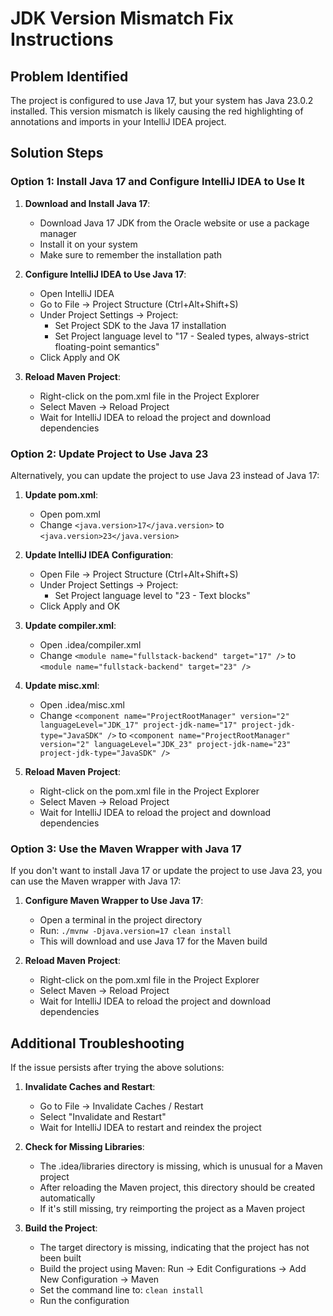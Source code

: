 # JDK Version Mismatch Fix Instructions

## Problem Identified
The project is configured to use Java 17, but your system has Java 23.0.2 installed. This version mismatch is likely causing the red highlighting of annotations and imports in your IntelliJ IDEA project.

## Solution Steps

### Option 1: Install Java 17 and Configure IntelliJ IDEA to Use It

1. **Download and Install Java 17**:
   - Download Java 17 JDK from the Oracle website or use a package manager
   - Install it on your system
   - Make sure to remember the installation path

2. **Configure IntelliJ IDEA to Use Java 17**:
   - Open IntelliJ IDEA
   - Go to File → Project Structure (Ctrl+Alt+Shift+S)
   - Under Project Settings → Project:
     - Set Project SDK to the Java 17 installation
     - Set Project language level to "17 - Sealed types, always-strict floating-point semantics"
   - Click Apply and OK

3. **Reload Maven Project**:
   - Right-click on the pom.xml file in the Project Explorer
   - Select Maven → Reload Project
   - Wait for IntelliJ IDEA to reload the project and download dependencies

### Option 2: Update Project to Use Java 23

Alternatively, you can update the project to use Java 23 instead of Java 17:

1. **Update pom.xml**:
   - Open pom.xml
   - Change `<java.version>17</java.version>` to `<java.version>23</java.version>`

2. **Update IntelliJ IDEA Configuration**:
   - Open File → Project Structure (Ctrl+Alt+Shift+S)
   - Under Project Settings → Project:
     - Set Project language level to "23 - Text blocks"
   - Click Apply and OK

3. **Update compiler.xml**:
   - Open .idea/compiler.xml
   - Change `<module name="fullstack-backend" target="17" />` to `<module name="fullstack-backend" target="23" />`

4. **Update misc.xml**:
   - Open .idea/misc.xml
   - Change `<component name="ProjectRootManager" version="2" languageLevel="JDK_17" project-jdk-name="17" project-jdk-type="JavaSDK" />` to `<component name="ProjectRootManager" version="2" languageLevel="JDK_23" project-jdk-name="23" project-jdk-type="JavaSDK" />`

5. **Reload Maven Project**:
   - Right-click on the pom.xml file in the Project Explorer
   - Select Maven → Reload Project
   - Wait for IntelliJ IDEA to reload the project and download dependencies

### Option 3: Use the Maven Wrapper with Java 17

If you don't want to install Java 17 or update the project to use Java 23, you can use the Maven wrapper with Java 17:

1. **Configure Maven Wrapper to Use Java 17**:
   - Open a terminal in the project directory
   - Run: `./mvnw -Djava.version=17 clean install`
   - This will download and use Java 17 for the Maven build

2. **Reload Maven Project**:
   - Right-click on the pom.xml file in the Project Explorer
   - Select Maven → Reload Project
   - Wait for IntelliJ IDEA to reload the project and download dependencies

## Additional Troubleshooting

If the issue persists after trying the above solutions:

1. **Invalidate Caches and Restart**:
   - Go to File → Invalidate Caches / Restart
   - Select "Invalidate and Restart"
   - Wait for IntelliJ IDEA to restart and reindex the project

2. **Check for Missing Libraries**:
   - The .idea/libraries directory is missing, which is unusual for a Maven project
   - After reloading the Maven project, this directory should be created automatically
   - If it's still missing, try reimporting the project as a Maven project

3. **Build the Project**:
   - The target directory is missing, indicating that the project has not been built
   - Build the project using Maven: Run → Edit Configurations → Add New Configuration → Maven
   - Set the command line to: `clean install`
   - Run the configuration